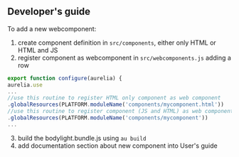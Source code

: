 ## Developer's guide

To add a new webcomponent:
1. create component definition in `src/components`, either only HTML or HTML and JS
2. register component as webcomponent in `src/webcomponents.js` adding a row
```javascript
export function configure(aurelia) {
aurelia.use
...
//use this routine to register HTML only component as web component
.globalResources(PLATFORM.moduleName('components/mycomponent.html'))
//use this routine to register component (JS and HTML) as web component
.globalResources(PLATFORM.moduleName('components/mycomponent'))
...
```
3. build the bodylight.bundle.js using `au build`
4. add documentation section about new component into User's guide

